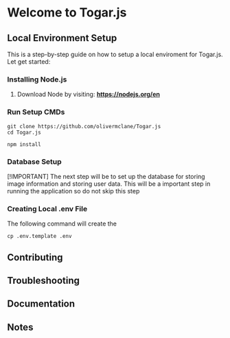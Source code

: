 # Welcome to Togar.js

## Local Environment Setup
This is a step-by-step guide on how to setup a local enviroment for Togar.js. Let get started:
### Installing Node.js
1. Download Node by visiting:  **https://nodejs.org/en**
### Run Setup CMDs
```shell
git clone https://github.com/olivermclane/Togar.js
cd Togar.js
```
```shell
npm install
```
### Database Setup
[!IMPORTANT]
The next step will be to set up the database for storing image information and storing user data. This will be a important step in running the application so do not skip this step

### Creating Local .env File

The following command will create the
```shellgi9t
cp .env.template .env
```

## Contributing
## Troubleshooting
## Documentation
## Notes


